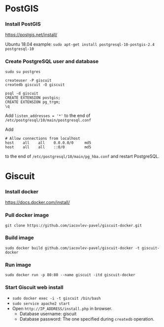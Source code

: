 # PostGIS
### Install PostGIS
https://postgis.net/install/

Ubuntu 18.04 example:
`sudo apt-get install postgresql-10-postgis-2.4 postgresql-10`

### Create PostgreSQL user and database
```
sudo su postgres

createuser -P giscuit
createdb giscuit -O giscuit

psql -d giscuit
CREATE EXTENSION postgis;
CREATE EXTENSION pg_trgm;
\q
```

Add
`listen_addresses = '*'`
to the end of `/etc/postgresql/10/main/postgresql.conf`

Add
```
# Allow connections from localhost
host    all    all    0.0.0.0/0     md5
host    all    all    ::0/0         md5
```
to the end of `/etc/postgresql/10/main/pg_hba.conf`
and restart PostgreSQL.

# Giscuit
### Install docker
https://docs.docker.com/install/

### Pull docker image
`git clone https://github.com/iacovlev-pavel/giscuit-docker.git`

### Build image
`sudo docker build github.com/iacovlev-pavel/giscuit-docker -t giscuit-docker`

### Run image
`sudo docker run -p 80:80 --name giscuit -itd giscuit-docker`

### Start Giscuit web install
 * `sudo docker exec -i -t giscuit /bin/bash`
 * `sudo service apache2 start`
 * Open `http://IP_ADDRESS/install.php` in browser.
   * Database username: giscuit
   * Database password: The one specified during `createdb` operation.
